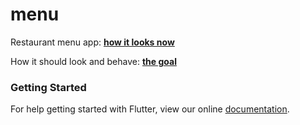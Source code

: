 # menu

Restaurant menu app: [**how it looks now**](https://github/braulio94/menu/screenshots/screenshot.png)

How it should look and behave: [**the goal**](https://www.uplabs.com/posts/today-s-special-ramen-restaurant-app)

### Getting Started

For help getting started with Flutter, view our online
[documentation](http://flutter.io/).
